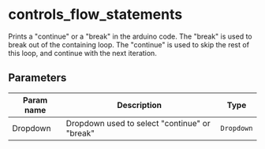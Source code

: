 controls_flow_statements
===========

Prints a "continue" or a "break" in the arduino code. The "break" is used to break out of the containing loop. The "continue" is used to skip the rest of this loop, and continue with the next iteration.

Parameters
----------

| Param name | Description | Type     |
 ------------|-------------|----------
| Dropdown     | Dropdown used to select "continue" or "break" | `Dropdown` |